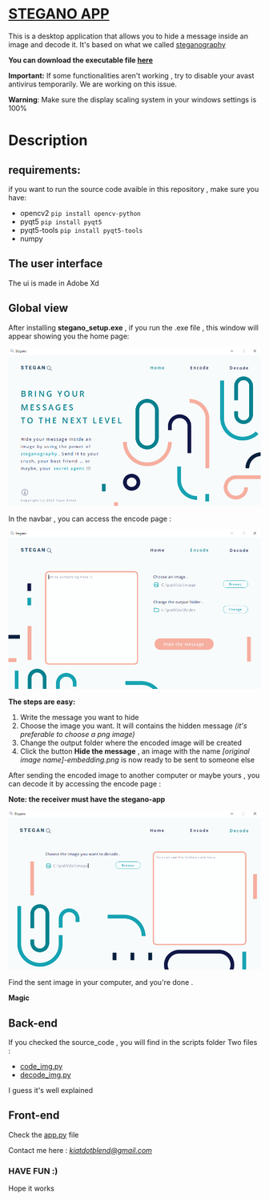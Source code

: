 # [STEGANO APP](https://ilyaskhiat.gumroad.com/l/bhoEOt)

This is a desktop application that allows you to hide a message inside an image and decode it.
It's based on what we called [steganography](https://en.wikipedia.org/wiki/Steganography)

**You can download the executable file [here](https://ilyaskhiat.gumroad.com/l/bhoEOt)**

**Important:** If some functionalities aren't working , try to disable your avast antivirus temporarily. We are working on this issue.

**Warning**: Make sure the display scaling system in your windows settings is 100% 

# Description

## requirements:

if you want to run the source code avaible in this repository , make sure you have:

* opencv2 `pip install opencv-python`
* pyqt5 `pip install pyqt5`
* pyqt5-tools `pip install pyqt5-tools`
* numpy

## The user interface

The ui is made in Adobe Xd 

## Global view

After installing **stegano_setup.exe** , if you run the .exe file , this window will appear showing you the home page:

![home page](readme_img/home.PNG)

In the navbar , you can access the encode page :

![encode page](readme_img/encode.PNG)

**The steps are easy:**

1. Write the message you want to hide
2. Choose the image you want. It will contains the hidden message *(it's preferable to choose a png image)*
3. Change the output folder where the encoded image will be created 
4. Click the button **Hide the message** , an image with the name *[original image name]-embedding.png* is now ready to be sent to someone else

After sending the encoded image to another computer or maybe yours , you can decode it by accessing the encode page :

**Note: the receiver must have the stegano-app**

![decode page](readme_img/decode.PNG)

Find the sent image in your computer, and you're done .

**Magic**

## Back-end

If you checked the source_code , you will find in the scripts folder Two files :

* [code_img.py](https://github.com/Ilyas-Khiat/stegano-app/blob/main/scripts/code_img.py)
* [decode_img.py](https://github.com/Ilyas-Khiat/stegano-app/blob/main/scripts/decode_img.py)

I guess it's well explained

## Front-end

Check the [app.py](https://github.com/Ilyas-Khiat/stegano-app/blob/main/scripts/app.py) file

Contact me here : *kiatdotblend@gmail.com*

### HAVE FUN :) 
Hope it works






